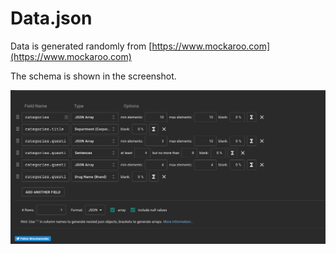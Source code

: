 # Data.json

Data is generated randomly from [https://www.mockaroo.com](https://www.mockaroo.com)

The schema is shown in the screenshot.

![Schema Image](schema_used.png "schema image")

